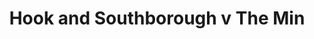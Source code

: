 ---
year: "2014"
serialNumber: "0440" 
game: "Hook and Southborough"
title: "Hook and Southborough v The Min"
gameLocation: ""
gameDate: ""
result: ""
resultType: ""
type: "game"
---